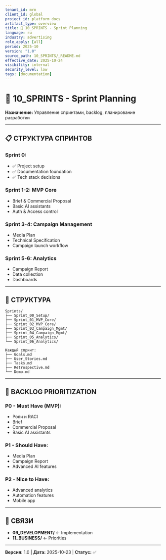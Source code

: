 ```yaml
---
tenant_id: mrm
client_id: global
project_id: platform_docs
artifact_type: overview
title: 🏃 10_SPRINTS - Sprint Planning
language: ru
industry: advertising
role_apply: [all]
period: 2025-10
version: "1.0"
source_path: 10_SPRINTS/_README.md
effective_date: 2025-10-24
visibility: internal
security_level: low
tags: [documentation]
---
```


# 🏃 10_SPRINTS - Sprint Planning

**Назначение:** Управление спринтами, backlog, планирование разработки

---

## 📋 СТРУКТУРА СПРИНТОВ

### Sprint 0:
- ✅ Project setup
- ✅ Documentation foundation
- ✅ Tech stack decisions

### Sprint 1-2: MVP Core
- Brief & Commercial Proposal
- Basic AI assistants
- Auth & Access control

### Sprint 3-4: Campaign Management
- Media Plan
- Technical Specification
- Campaign launch workflow

### Sprint 5-6: Analytics
- Campaign Report
- Data collection
- Dashboards

---

## 📁 СТРУКТУРА

```
Sprints/
├── Sprint_00_Setup/
├── Sprint_01_MVP_Core/
├── Sprint_02_MVP_Core/
├── Sprint_03_Campaign_Mgmt/
├── Sprint_04_Campaign_Mgmt/
├── Sprint_05_Analytics/
└── Sprint_06_Analytics/

Каждый спринт:
├── Goals.md
├── User_Stories.md
├── Tasks.md
├── Retrospective.md
└── Demo.md
```

---

## 🎯 BACKLOG PRIORITIZATION

### P0 - Must Have (MVP):
- Роли и RACI
- Brief
- Commercial Proposal
- Basic AI assistants

### P1 - Should Have:
- Media Plan
- Campaign Report
- Advanced AI features

### P2 - Nice to Have:
- Advanced analytics
- Automation features
- Mobile app

---

## 🔗 СВЯЗИ

- **09_DEVELOPMENT/** ← Implementation
- **11_BUSINESS/** ← Priorities

---

**Версия:** 1.0 | **Дата:** 2025-10-23 | **Статус:** ✅


